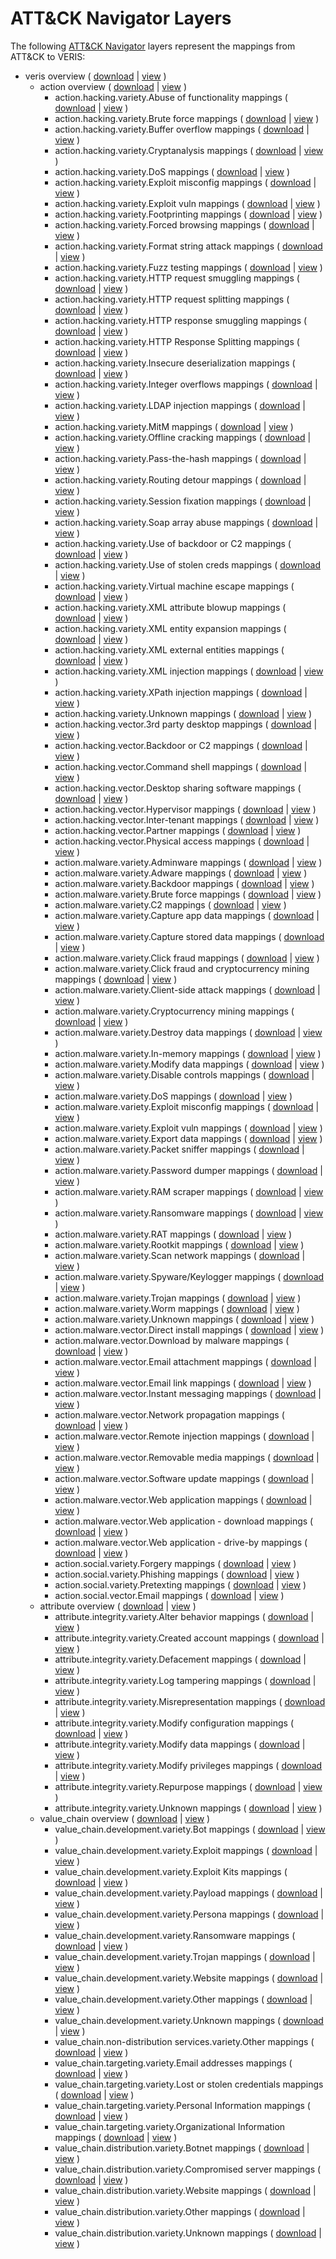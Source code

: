 # ATT&CK Navigator Layers

The following [ATT&CK Navigator](https://github.com/mitre-attack/attack-navigator/) layers represent the mappings from ATT&CK to VERIS:

- veris overview ( [download](https://raw.githubusercontent.com/center-for-threat-informed-defense/attack_to_veris/main/frameworks/veris/layers/veris-overview.json) | [view](https://mitre-attack.github.io/attack-navigator/#layerURL=https%3A%2F%2Fraw.githubusercontent.com%2Fcenter-for-threat-informed-defense%2Fattack_to_veris%2Fmain%2Fframeworks%2Fveris%2Flayers%2Fveris-overview.json) )
    - action overview ( [download](https://raw.githubusercontent.com/center-for-threat-informed-defense/attack_to_veris/main/frameworks/veris/layers/by_axes/action/action-overview.json) | [view](https://mitre-attack.github.io/attack-navigator/#layerURL=https%3A%2F%2Fraw.githubusercontent.com%2Fcenter-for-threat-informed-defense%2Fattack_to_veris%2Fmain%2Fframeworks%2Fveris%2Flayers%2Fby_axes%2Faction%2Faction-overview.json) )
        - action.hacking.variety.Abuse of functionality mappings ( [download](https://raw.githubusercontent.com/center-for-threat-informed-defense/attack_to_veris/main/frameworks/veris/layers/by_axes/action/action.hacking.variety.Abuse_of_functionality.json) | [view](https://mitre-attack.github.io/attack-navigator/#layerURL=https%3A%2F%2Fraw.githubusercontent.com%2Fcenter-for-threat-informed-defense%2Fattack_to_veris%2Fmain%2Fframeworks%2Fveris%2Flayers%2Fby_axes%2Faction%2Faction.hacking.variety.Abuse_of_functionality.json) )
        - action.hacking.variety.Brute force mappings ( [download](https://raw.githubusercontent.com/center-for-threat-informed-defense/attack_to_veris/main/frameworks/veris/layers/by_axes/action/action.hacking.variety.Brute_force.json) | [view](https://mitre-attack.github.io/attack-navigator/#layerURL=https%3A%2F%2Fraw.githubusercontent.com%2Fcenter-for-threat-informed-defense%2Fattack_to_veris%2Fmain%2Fframeworks%2Fveris%2Flayers%2Fby_axes%2Faction%2Faction.hacking.variety.Brute_force.json) )
        - action.hacking.variety.Buffer overflow mappings ( [download](https://raw.githubusercontent.com/center-for-threat-informed-defense/attack_to_veris/main/frameworks/veris/layers/by_axes/action/action.hacking.variety.Buffer_overflow.json) | [view](https://mitre-attack.github.io/attack-navigator/#layerURL=https%3A%2F%2Fraw.githubusercontent.com%2Fcenter-for-threat-informed-defense%2Fattack_to_veris%2Fmain%2Fframeworks%2Fveris%2Flayers%2Fby_axes%2Faction%2Faction.hacking.variety.Buffer_overflow.json) )
        - action.hacking.variety.Cryptanalysis mappings ( [download](https://raw.githubusercontent.com/center-for-threat-informed-defense/attack_to_veris/main/frameworks/veris/layers/by_axes/action/action.hacking.variety.Cryptanalysis.json) | [view](https://mitre-attack.github.io/attack-navigator/#layerURL=https%3A%2F%2Fraw.githubusercontent.com%2Fcenter-for-threat-informed-defense%2Fattack_to_veris%2Fmain%2Fframeworks%2Fveris%2Flayers%2Fby_axes%2Faction%2Faction.hacking.variety.Cryptanalysis.json) )
        - action.hacking.variety.DoS mappings ( [download](https://raw.githubusercontent.com/center-for-threat-informed-defense/attack_to_veris/main/frameworks/veris/layers/by_axes/action/action.hacking.variety.DoS.json) | [view](https://mitre-attack.github.io/attack-navigator/#layerURL=https%3A%2F%2Fraw.githubusercontent.com%2Fcenter-for-threat-informed-defense%2Fattack_to_veris%2Fmain%2Fframeworks%2Fveris%2Flayers%2Fby_axes%2Faction%2Faction.hacking.variety.DoS.json) )
        - action.hacking.variety.Exploit misconfig mappings ( [download](https://raw.githubusercontent.com/center-for-threat-informed-defense/attack_to_veris/main/frameworks/veris/layers/by_axes/action/action.hacking.variety.Exploit_misconfig.json) | [view](https://mitre-attack.github.io/attack-navigator/#layerURL=https%3A%2F%2Fraw.githubusercontent.com%2Fcenter-for-threat-informed-defense%2Fattack_to_veris%2Fmain%2Fframeworks%2Fveris%2Flayers%2Fby_axes%2Faction%2Faction.hacking.variety.Exploit_misconfig.json) )
        - action.hacking.variety.Exploit vuln mappings ( [download](https://raw.githubusercontent.com/center-for-threat-informed-defense/attack_to_veris/main/frameworks/veris/layers/by_axes/action/action.hacking.variety.Exploit_vuln.json) | [view](https://mitre-attack.github.io/attack-navigator/#layerURL=https%3A%2F%2Fraw.githubusercontent.com%2Fcenter-for-threat-informed-defense%2Fattack_to_veris%2Fmain%2Fframeworks%2Fveris%2Flayers%2Fby_axes%2Faction%2Faction.hacking.variety.Exploit_vuln.json) )
        - action.hacking.variety.Footprinting mappings ( [download](https://raw.githubusercontent.com/center-for-threat-informed-defense/attack_to_veris/main/frameworks/veris/layers/by_axes/action/action.hacking.variety.Footprinting.json) | [view](https://mitre-attack.github.io/attack-navigator/#layerURL=https%3A%2F%2Fraw.githubusercontent.com%2Fcenter-for-threat-informed-defense%2Fattack_to_veris%2Fmain%2Fframeworks%2Fveris%2Flayers%2Fby_axes%2Faction%2Faction.hacking.variety.Footprinting.json) )
        - action.hacking.variety.Forced browsing mappings ( [download](https://raw.githubusercontent.com/center-for-threat-informed-defense/attack_to_veris/main/frameworks/veris/layers/by_axes/action/action.hacking.variety.Forced_browsing.json) | [view](https://mitre-attack.github.io/attack-navigator/#layerURL=https%3A%2F%2Fraw.githubusercontent.com%2Fcenter-for-threat-informed-defense%2Fattack_to_veris%2Fmain%2Fframeworks%2Fveris%2Flayers%2Fby_axes%2Faction%2Faction.hacking.variety.Forced_browsing.json) )
        - action.hacking.variety.Format string attack mappings ( [download](https://raw.githubusercontent.com/center-for-threat-informed-defense/attack_to_veris/main/frameworks/veris/layers/by_axes/action/action.hacking.variety.Format_string_attack.json) | [view](https://mitre-attack.github.io/attack-navigator/#layerURL=https%3A%2F%2Fraw.githubusercontent.com%2Fcenter-for-threat-informed-defense%2Fattack_to_veris%2Fmain%2Fframeworks%2Fveris%2Flayers%2Fby_axes%2Faction%2Faction.hacking.variety.Format_string_attack.json) )
        - action.hacking.variety.Fuzz testing mappings ( [download](https://raw.githubusercontent.com/center-for-threat-informed-defense/attack_to_veris/main/frameworks/veris/layers/by_axes/action/action.hacking.variety.Fuzz_testing.json) | [view](https://mitre-attack.github.io/attack-navigator/#layerURL=https%3A%2F%2Fraw.githubusercontent.com%2Fcenter-for-threat-informed-defense%2Fattack_to_veris%2Fmain%2Fframeworks%2Fveris%2Flayers%2Fby_axes%2Faction%2Faction.hacking.variety.Fuzz_testing.json) )
        - action.hacking.variety.HTTP request smuggling mappings ( [download](https://raw.githubusercontent.com/center-for-threat-informed-defense/attack_to_veris/main/frameworks/veris/layers/by_axes/action/action.hacking.variety.HTTP_request_smuggling.json) | [view](https://mitre-attack.github.io/attack-navigator/#layerURL=https%3A%2F%2Fraw.githubusercontent.com%2Fcenter-for-threat-informed-defense%2Fattack_to_veris%2Fmain%2Fframeworks%2Fveris%2Flayers%2Fby_axes%2Faction%2Faction.hacking.variety.HTTP_request_smuggling.json) )
        - action.hacking.variety.HTTP request splitting mappings ( [download](https://raw.githubusercontent.com/center-for-threat-informed-defense/attack_to_veris/main/frameworks/veris/layers/by_axes/action/action.hacking.variety.HTTP_request_splitting.json) | [view](https://mitre-attack.github.io/attack-navigator/#layerURL=https%3A%2F%2Fraw.githubusercontent.com%2Fcenter-for-threat-informed-defense%2Fattack_to_veris%2Fmain%2Fframeworks%2Fveris%2Flayers%2Fby_axes%2Faction%2Faction.hacking.variety.HTTP_request_splitting.json) )
        - action.hacking.variety.HTTP response smuggling mappings ( [download](https://raw.githubusercontent.com/center-for-threat-informed-defense/attack_to_veris/main/frameworks/veris/layers/by_axes/action/action.hacking.variety.HTTP_response_smuggling.json) | [view](https://mitre-attack.github.io/attack-navigator/#layerURL=https%3A%2F%2Fraw.githubusercontent.com%2Fcenter-for-threat-informed-defense%2Fattack_to_veris%2Fmain%2Fframeworks%2Fveris%2Flayers%2Fby_axes%2Faction%2Faction.hacking.variety.HTTP_response_smuggling.json) )
        - action.hacking.variety.HTTP Response Splitting mappings ( [download](https://raw.githubusercontent.com/center-for-threat-informed-defense/attack_to_veris/main/frameworks/veris/layers/by_axes/action/action.hacking.variety.HTTP_Response_Splitting.json) | [view](https://mitre-attack.github.io/attack-navigator/#layerURL=https%3A%2F%2Fraw.githubusercontent.com%2Fcenter-for-threat-informed-defense%2Fattack_to_veris%2Fmain%2Fframeworks%2Fveris%2Flayers%2Fby_axes%2Faction%2Faction.hacking.variety.HTTP_Response_Splitting.json) )
        - action.hacking.variety.Insecure deserialization mappings ( [download](https://raw.githubusercontent.com/center-for-threat-informed-defense/attack_to_veris/main/frameworks/veris/layers/by_axes/action/action.hacking.variety.Insecure_deserialization.json) | [view](https://mitre-attack.github.io/attack-navigator/#layerURL=https%3A%2F%2Fraw.githubusercontent.com%2Fcenter-for-threat-informed-defense%2Fattack_to_veris%2Fmain%2Fframeworks%2Fveris%2Flayers%2Fby_axes%2Faction%2Faction.hacking.variety.Insecure_deserialization.json) )
        - action.hacking.variety.Integer overflows mappings ( [download](https://raw.githubusercontent.com/center-for-threat-informed-defense/attack_to_veris/main/frameworks/veris/layers/by_axes/action/action.hacking.variety.Integer_overflows.json) | [view](https://mitre-attack.github.io/attack-navigator/#layerURL=https%3A%2F%2Fraw.githubusercontent.com%2Fcenter-for-threat-informed-defense%2Fattack_to_veris%2Fmain%2Fframeworks%2Fveris%2Flayers%2Fby_axes%2Faction%2Faction.hacking.variety.Integer_overflows.json) )
        - action.hacking.variety.LDAP injection mappings ( [download](https://raw.githubusercontent.com/center-for-threat-informed-defense/attack_to_veris/main/frameworks/veris/layers/by_axes/action/action.hacking.variety.LDAP_injection.json) | [view](https://mitre-attack.github.io/attack-navigator/#layerURL=https%3A%2F%2Fraw.githubusercontent.com%2Fcenter-for-threat-informed-defense%2Fattack_to_veris%2Fmain%2Fframeworks%2Fveris%2Flayers%2Fby_axes%2Faction%2Faction.hacking.variety.LDAP_injection.json) )
        - action.hacking.variety.MitM mappings ( [download](https://raw.githubusercontent.com/center-for-threat-informed-defense/attack_to_veris/main/frameworks/veris/layers/by_axes/action/action.hacking.variety.MitM.json) | [view](https://mitre-attack.github.io/attack-navigator/#layerURL=https%3A%2F%2Fraw.githubusercontent.com%2Fcenter-for-threat-informed-defense%2Fattack_to_veris%2Fmain%2Fframeworks%2Fveris%2Flayers%2Fby_axes%2Faction%2Faction.hacking.variety.MitM.json) )
        - action.hacking.variety.Offline cracking mappings ( [download](https://raw.githubusercontent.com/center-for-threat-informed-defense/attack_to_veris/main/frameworks/veris/layers/by_axes/action/action.hacking.variety.Offline_cracking.json) | [view](https://mitre-attack.github.io/attack-navigator/#layerURL=https%3A%2F%2Fraw.githubusercontent.com%2Fcenter-for-threat-informed-defense%2Fattack_to_veris%2Fmain%2Fframeworks%2Fveris%2Flayers%2Fby_axes%2Faction%2Faction.hacking.variety.Offline_cracking.json) )
        - action.hacking.variety.Pass-the-hash mappings ( [download](https://raw.githubusercontent.com/center-for-threat-informed-defense/attack_to_veris/main/frameworks/veris/layers/by_axes/action/action.hacking.variety.Pass-the-hash.json) | [view](https://mitre-attack.github.io/attack-navigator/#layerURL=https%3A%2F%2Fraw.githubusercontent.com%2Fcenter-for-threat-informed-defense%2Fattack_to_veris%2Fmain%2Fframeworks%2Fveris%2Flayers%2Fby_axes%2Faction%2Faction.hacking.variety.Pass-the-hash.json) )
        - action.hacking.variety.Routing detour mappings ( [download](https://raw.githubusercontent.com/center-for-threat-informed-defense/attack_to_veris/main/frameworks/veris/layers/by_axes/action/action.hacking.variety.Routing_detour.json) | [view](https://mitre-attack.github.io/attack-navigator/#layerURL=https%3A%2F%2Fraw.githubusercontent.com%2Fcenter-for-threat-informed-defense%2Fattack_to_veris%2Fmain%2Fframeworks%2Fveris%2Flayers%2Fby_axes%2Faction%2Faction.hacking.variety.Routing_detour.json) )
        - action.hacking.variety.Session fixation mappings ( [download](https://raw.githubusercontent.com/center-for-threat-informed-defense/attack_to_veris/main/frameworks/veris/layers/by_axes/action/action.hacking.variety.Session_fixation.json) | [view](https://mitre-attack.github.io/attack-navigator/#layerURL=https%3A%2F%2Fraw.githubusercontent.com%2Fcenter-for-threat-informed-defense%2Fattack_to_veris%2Fmain%2Fframeworks%2Fveris%2Flayers%2Fby_axes%2Faction%2Faction.hacking.variety.Session_fixation.json) )
        - action.hacking.variety.Soap array abuse mappings ( [download](https://raw.githubusercontent.com/center-for-threat-informed-defense/attack_to_veris/main/frameworks/veris/layers/by_axes/action/action.hacking.variety.Soap_array_abuse.json) | [view](https://mitre-attack.github.io/attack-navigator/#layerURL=https%3A%2F%2Fraw.githubusercontent.com%2Fcenter-for-threat-informed-defense%2Fattack_to_veris%2Fmain%2Fframeworks%2Fveris%2Flayers%2Fby_axes%2Faction%2Faction.hacking.variety.Soap_array_abuse.json) )
        - action.hacking.variety.Use of backdoor or C2 mappings ( [download](https://raw.githubusercontent.com/center-for-threat-informed-defense/attack_to_veris/main/frameworks/veris/layers/by_axes/action/action.hacking.variety.Use_of_backdoor_or_C2.json) | [view](https://mitre-attack.github.io/attack-navigator/#layerURL=https%3A%2F%2Fraw.githubusercontent.com%2Fcenter-for-threat-informed-defense%2Fattack_to_veris%2Fmain%2Fframeworks%2Fveris%2Flayers%2Fby_axes%2Faction%2Faction.hacking.variety.Use_of_backdoor_or_C2.json) )
        - action.hacking.variety.Use of stolen creds mappings ( [download](https://raw.githubusercontent.com/center-for-threat-informed-defense/attack_to_veris/main/frameworks/veris/layers/by_axes/action/action.hacking.variety.Use_of_stolen_creds.json) | [view](https://mitre-attack.github.io/attack-navigator/#layerURL=https%3A%2F%2Fraw.githubusercontent.com%2Fcenter-for-threat-informed-defense%2Fattack_to_veris%2Fmain%2Fframeworks%2Fveris%2Flayers%2Fby_axes%2Faction%2Faction.hacking.variety.Use_of_stolen_creds.json) )
        - action.hacking.variety.Virtual machine escape mappings ( [download](https://raw.githubusercontent.com/center-for-threat-informed-defense/attack_to_veris/main/frameworks/veris/layers/by_axes/action/action.hacking.variety.Virtual_machine_escape.json) | [view](https://mitre-attack.github.io/attack-navigator/#layerURL=https%3A%2F%2Fraw.githubusercontent.com%2Fcenter-for-threat-informed-defense%2Fattack_to_veris%2Fmain%2Fframeworks%2Fveris%2Flayers%2Fby_axes%2Faction%2Faction.hacking.variety.Virtual_machine_escape.json) )
        - action.hacking.variety.XML attribute blowup mappings ( [download](https://raw.githubusercontent.com/center-for-threat-informed-defense/attack_to_veris/main/frameworks/veris/layers/by_axes/action/action.hacking.variety.XML_attribute_blowup.json) | [view](https://mitre-attack.github.io/attack-navigator/#layerURL=https%3A%2F%2Fraw.githubusercontent.com%2Fcenter-for-threat-informed-defense%2Fattack_to_veris%2Fmain%2Fframeworks%2Fveris%2Flayers%2Fby_axes%2Faction%2Faction.hacking.variety.XML_attribute_blowup.json) )
        - action.hacking.variety.XML entity expansion mappings ( [download](https://raw.githubusercontent.com/center-for-threat-informed-defense/attack_to_veris/main/frameworks/veris/layers/by_axes/action/action.hacking.variety.XML_entity_expansion.json) | [view](https://mitre-attack.github.io/attack-navigator/#layerURL=https%3A%2F%2Fraw.githubusercontent.com%2Fcenter-for-threat-informed-defense%2Fattack_to_veris%2Fmain%2Fframeworks%2Fveris%2Flayers%2Fby_axes%2Faction%2Faction.hacking.variety.XML_entity_expansion.json) )
        - action.hacking.variety.XML external entities mappings ( [download](https://raw.githubusercontent.com/center-for-threat-informed-defense/attack_to_veris/main/frameworks/veris/layers/by_axes/action/action.hacking.variety.XML_external_entities.json) | [view](https://mitre-attack.github.io/attack-navigator/#layerURL=https%3A%2F%2Fraw.githubusercontent.com%2Fcenter-for-threat-informed-defense%2Fattack_to_veris%2Fmain%2Fframeworks%2Fveris%2Flayers%2Fby_axes%2Faction%2Faction.hacking.variety.XML_external_entities.json) )
        - action.hacking.variety.XML injection mappings ( [download](https://raw.githubusercontent.com/center-for-threat-informed-defense/attack_to_veris/main/frameworks/veris/layers/by_axes/action/action.hacking.variety.XML_injection.json) | [view](https://mitre-attack.github.io/attack-navigator/#layerURL=https%3A%2F%2Fraw.githubusercontent.com%2Fcenter-for-threat-informed-defense%2Fattack_to_veris%2Fmain%2Fframeworks%2Fveris%2Flayers%2Fby_axes%2Faction%2Faction.hacking.variety.XML_injection.json) )
        - action.hacking.variety.XPath injection mappings ( [download](https://raw.githubusercontent.com/center-for-threat-informed-defense/attack_to_veris/main/frameworks/veris/layers/by_axes/action/action.hacking.variety.XPath_injection.json) | [view](https://mitre-attack.github.io/attack-navigator/#layerURL=https%3A%2F%2Fraw.githubusercontent.com%2Fcenter-for-threat-informed-defense%2Fattack_to_veris%2Fmain%2Fframeworks%2Fveris%2Flayers%2Fby_axes%2Faction%2Faction.hacking.variety.XPath_injection.json) )
        - action.hacking.variety.Unknown mappings ( [download](https://raw.githubusercontent.com/center-for-threat-informed-defense/attack_to_veris/main/frameworks/veris/layers/by_axes/action/action.hacking.variety.Unknown.json) | [view](https://mitre-attack.github.io/attack-navigator/#layerURL=https%3A%2F%2Fraw.githubusercontent.com%2Fcenter-for-threat-informed-defense%2Fattack_to_veris%2Fmain%2Fframeworks%2Fveris%2Flayers%2Fby_axes%2Faction%2Faction.hacking.variety.Unknown.json) )
        - action.hacking.vector.3rd party desktop mappings ( [download](https://raw.githubusercontent.com/center-for-threat-informed-defense/attack_to_veris/main/frameworks/veris/layers/by_axes/action/action.hacking.vector.3rd_party_desktop.json) | [view](https://mitre-attack.github.io/attack-navigator/#layerURL=https%3A%2F%2Fraw.githubusercontent.com%2Fcenter-for-threat-informed-defense%2Fattack_to_veris%2Fmain%2Fframeworks%2Fveris%2Flayers%2Fby_axes%2Faction%2Faction.hacking.vector.3rd_party_desktop.json) )
        - action.hacking.vector.Backdoor or C2 mappings ( [download](https://raw.githubusercontent.com/center-for-threat-informed-defense/attack_to_veris/main/frameworks/veris/layers/by_axes/action/action.hacking.vector.Backdoor_or_C2.json) | [view](https://mitre-attack.github.io/attack-navigator/#layerURL=https%3A%2F%2Fraw.githubusercontent.com%2Fcenter-for-threat-informed-defense%2Fattack_to_veris%2Fmain%2Fframeworks%2Fveris%2Flayers%2Fby_axes%2Faction%2Faction.hacking.vector.Backdoor_or_C2.json) )
        - action.hacking.vector.Command shell mappings ( [download](https://raw.githubusercontent.com/center-for-threat-informed-defense/attack_to_veris/main/frameworks/veris/layers/by_axes/action/action.hacking.vector.Command_shell.json) | [view](https://mitre-attack.github.io/attack-navigator/#layerURL=https%3A%2F%2Fraw.githubusercontent.com%2Fcenter-for-threat-informed-defense%2Fattack_to_veris%2Fmain%2Fframeworks%2Fveris%2Flayers%2Fby_axes%2Faction%2Faction.hacking.vector.Command_shell.json) )
        - action.hacking.vector.Desktop sharing software mappings ( [download](https://raw.githubusercontent.com/center-for-threat-informed-defense/attack_to_veris/main/frameworks/veris/layers/by_axes/action/action.hacking.vector.Desktop_sharing_software.json) | [view](https://mitre-attack.github.io/attack-navigator/#layerURL=https%3A%2F%2Fraw.githubusercontent.com%2Fcenter-for-threat-informed-defense%2Fattack_to_veris%2Fmain%2Fframeworks%2Fveris%2Flayers%2Fby_axes%2Faction%2Faction.hacking.vector.Desktop_sharing_software.json) )
        - action.hacking.vector.Hypervisor mappings ( [download](https://raw.githubusercontent.com/center-for-threat-informed-defense/attack_to_veris/main/frameworks/veris/layers/by_axes/action/action.hacking.vector.Hypervisor.json) | [view](https://mitre-attack.github.io/attack-navigator/#layerURL=https%3A%2F%2Fraw.githubusercontent.com%2Fcenter-for-threat-informed-defense%2Fattack_to_veris%2Fmain%2Fframeworks%2Fveris%2Flayers%2Fby_axes%2Faction%2Faction.hacking.vector.Hypervisor.json) )
        - action.hacking.vector.Inter-tenant mappings ( [download](https://raw.githubusercontent.com/center-for-threat-informed-defense/attack_to_veris/main/frameworks/veris/layers/by_axes/action/action.hacking.vector.Inter-tenant.json) | [view](https://mitre-attack.github.io/attack-navigator/#layerURL=https%3A%2F%2Fraw.githubusercontent.com%2Fcenter-for-threat-informed-defense%2Fattack_to_veris%2Fmain%2Fframeworks%2Fveris%2Flayers%2Fby_axes%2Faction%2Faction.hacking.vector.Inter-tenant.json) )
        - action.hacking.vector.Partner mappings ( [download](https://raw.githubusercontent.com/center-for-threat-informed-defense/attack_to_veris/main/frameworks/veris/layers/by_axes/action/action.hacking.vector.Partner.json) | [view](https://mitre-attack.github.io/attack-navigator/#layerURL=https%3A%2F%2Fraw.githubusercontent.com%2Fcenter-for-threat-informed-defense%2Fattack_to_veris%2Fmain%2Fframeworks%2Fveris%2Flayers%2Fby_axes%2Faction%2Faction.hacking.vector.Partner.json) )
        - action.hacking.vector.Physical access mappings ( [download](https://raw.githubusercontent.com/center-for-threat-informed-defense/attack_to_veris/main/frameworks/veris/layers/by_axes/action/action.hacking.vector.Physical_access.json) | [view](https://mitre-attack.github.io/attack-navigator/#layerURL=https%3A%2F%2Fraw.githubusercontent.com%2Fcenter-for-threat-informed-defense%2Fattack_to_veris%2Fmain%2Fframeworks%2Fveris%2Flayers%2Fby_axes%2Faction%2Faction.hacking.vector.Physical_access.json) )
        - action.malware.variety.Adminware mappings ( [download](https://raw.githubusercontent.com/center-for-threat-informed-defense/attack_to_veris/main/frameworks/veris/layers/by_axes/action/action.malware.variety.Adminware.json) | [view](https://mitre-attack.github.io/attack-navigator/#layerURL=https%3A%2F%2Fraw.githubusercontent.com%2Fcenter-for-threat-informed-defense%2Fattack_to_veris%2Fmain%2Fframeworks%2Fveris%2Flayers%2Fby_axes%2Faction%2Faction.malware.variety.Adminware.json) )
        - action.malware.variety.Adware mappings ( [download](https://raw.githubusercontent.com/center-for-threat-informed-defense/attack_to_veris/main/frameworks/veris/layers/by_axes/action/action.malware.variety.Adware.json) | [view](https://mitre-attack.github.io/attack-navigator/#layerURL=https%3A%2F%2Fraw.githubusercontent.com%2Fcenter-for-threat-informed-defense%2Fattack_to_veris%2Fmain%2Fframeworks%2Fveris%2Flayers%2Fby_axes%2Faction%2Faction.malware.variety.Adware.json) )
        - action.malware.variety.Backdoor mappings ( [download](https://raw.githubusercontent.com/center-for-threat-informed-defense/attack_to_veris/main/frameworks/veris/layers/by_axes/action/action.malware.variety.Backdoor.json) | [view](https://mitre-attack.github.io/attack-navigator/#layerURL=https%3A%2F%2Fraw.githubusercontent.com%2Fcenter-for-threat-informed-defense%2Fattack_to_veris%2Fmain%2Fframeworks%2Fveris%2Flayers%2Fby_axes%2Faction%2Faction.malware.variety.Backdoor.json) )
        - action.malware.variety.Brute force mappings ( [download](https://raw.githubusercontent.com/center-for-threat-informed-defense/attack_to_veris/main/frameworks/veris/layers/by_axes/action/action.malware.variety.Brute_force.json) | [view](https://mitre-attack.github.io/attack-navigator/#layerURL=https%3A%2F%2Fraw.githubusercontent.com%2Fcenter-for-threat-informed-defense%2Fattack_to_veris%2Fmain%2Fframeworks%2Fveris%2Flayers%2Fby_axes%2Faction%2Faction.malware.variety.Brute_force.json) )
        - action.malware.variety.C2 mappings ( [download](https://raw.githubusercontent.com/center-for-threat-informed-defense/attack_to_veris/main/frameworks/veris/layers/by_axes/action/action.malware.variety.C2.json) | [view](https://mitre-attack.github.io/attack-navigator/#layerURL=https%3A%2F%2Fraw.githubusercontent.com%2Fcenter-for-threat-informed-defense%2Fattack_to_veris%2Fmain%2Fframeworks%2Fveris%2Flayers%2Fby_axes%2Faction%2Faction.malware.variety.C2.json) )
        - action.malware.variety.Capture app data mappings ( [download](https://raw.githubusercontent.com/center-for-threat-informed-defense/attack_to_veris/main/frameworks/veris/layers/by_axes/action/action.malware.variety.Capture_app_data.json) | [view](https://mitre-attack.github.io/attack-navigator/#layerURL=https%3A%2F%2Fraw.githubusercontent.com%2Fcenter-for-threat-informed-defense%2Fattack_to_veris%2Fmain%2Fframeworks%2Fveris%2Flayers%2Fby_axes%2Faction%2Faction.malware.variety.Capture_app_data.json) )
        - action.malware.variety.Capture stored data mappings ( [download](https://raw.githubusercontent.com/center-for-threat-informed-defense/attack_to_veris/main/frameworks/veris/layers/by_axes/action/action.malware.variety.Capture_stored_data.json) | [view](https://mitre-attack.github.io/attack-navigator/#layerURL=https%3A%2F%2Fraw.githubusercontent.com%2Fcenter-for-threat-informed-defense%2Fattack_to_veris%2Fmain%2Fframeworks%2Fveris%2Flayers%2Fby_axes%2Faction%2Faction.malware.variety.Capture_stored_data.json) )
        - action.malware.variety.Click fraud mappings ( [download](https://raw.githubusercontent.com/center-for-threat-informed-defense/attack_to_veris/main/frameworks/veris/layers/by_axes/action/action.malware.variety.Click_fraud.json) | [view](https://mitre-attack.github.io/attack-navigator/#layerURL=https%3A%2F%2Fraw.githubusercontent.com%2Fcenter-for-threat-informed-defense%2Fattack_to_veris%2Fmain%2Fframeworks%2Fveris%2Flayers%2Fby_axes%2Faction%2Faction.malware.variety.Click_fraud.json) )
        - action.malware.variety.Click fraud and cryptocurrency mining mappings ( [download](https://raw.githubusercontent.com/center-for-threat-informed-defense/attack_to_veris/main/frameworks/veris/layers/by_axes/action/action.malware.variety.Click_fraud_and_cryptocurrency_mining.json) | [view](https://mitre-attack.github.io/attack-navigator/#layerURL=https%3A%2F%2Fraw.githubusercontent.com%2Fcenter-for-threat-informed-defense%2Fattack_to_veris%2Fmain%2Fframeworks%2Fveris%2Flayers%2Fby_axes%2Faction%2Faction.malware.variety.Click_fraud_and_cryptocurrency_mining.json) )
        - action.malware.variety.Client-side attack mappings ( [download](https://raw.githubusercontent.com/center-for-threat-informed-defense/attack_to_veris/main/frameworks/veris/layers/by_axes/action/action.malware.variety.Client-side_attack.json) | [view](https://mitre-attack.github.io/attack-navigator/#layerURL=https%3A%2F%2Fraw.githubusercontent.com%2Fcenter-for-threat-informed-defense%2Fattack_to_veris%2Fmain%2Fframeworks%2Fveris%2Flayers%2Fby_axes%2Faction%2Faction.malware.variety.Client-side_attack.json) )
        - action.malware.variety.Cryptocurrency mining mappings ( [download](https://raw.githubusercontent.com/center-for-threat-informed-defense/attack_to_veris/main/frameworks/veris/layers/by_axes/action/action.malware.variety.Cryptocurrency_mining.json) | [view](https://mitre-attack.github.io/attack-navigator/#layerURL=https%3A%2F%2Fraw.githubusercontent.com%2Fcenter-for-threat-informed-defense%2Fattack_to_veris%2Fmain%2Fframeworks%2Fveris%2Flayers%2Fby_axes%2Faction%2Faction.malware.variety.Cryptocurrency_mining.json) )
        - action.malware.variety.Destroy data mappings ( [download](https://raw.githubusercontent.com/center-for-threat-informed-defense/attack_to_veris/main/frameworks/veris/layers/by_axes/action/action.malware.variety.Destroy_data.json) | [view](https://mitre-attack.github.io/attack-navigator/#layerURL=https%3A%2F%2Fraw.githubusercontent.com%2Fcenter-for-threat-informed-defense%2Fattack_to_veris%2Fmain%2Fframeworks%2Fveris%2Flayers%2Fby_axes%2Faction%2Faction.malware.variety.Destroy_data.json) )
        - action.malware.variety.In-memory mappings ( [download](https://raw.githubusercontent.com/center-for-threat-informed-defense/attack_to_veris/main/frameworks/veris/layers/by_axes/action/action.malware.variety.In-memory.json) | [view](https://mitre-attack.github.io/attack-navigator/#layerURL=https%3A%2F%2Fraw.githubusercontent.com%2Fcenter-for-threat-informed-defense%2Fattack_to_veris%2Fmain%2Fframeworks%2Fveris%2Flayers%2Fby_axes%2Faction%2Faction.malware.variety.In-memory.json) )
        - action.malware.variety.Modify data mappings ( [download](https://raw.githubusercontent.com/center-for-threat-informed-defense/attack_to_veris/main/frameworks/veris/layers/by_axes/action/action.malware.variety.Modify_data.json) | [view](https://mitre-attack.github.io/attack-navigator/#layerURL=https%3A%2F%2Fraw.githubusercontent.com%2Fcenter-for-threat-informed-defense%2Fattack_to_veris%2Fmain%2Fframeworks%2Fveris%2Flayers%2Fby_axes%2Faction%2Faction.malware.variety.Modify_data.json) )
        - action.malware.variety.Disable controls mappings ( [download](https://raw.githubusercontent.com/center-for-threat-informed-defense/attack_to_veris/main/frameworks/veris/layers/by_axes/action/action.malware.variety.Disable_controls.json) | [view](https://mitre-attack.github.io/attack-navigator/#layerURL=https%3A%2F%2Fraw.githubusercontent.com%2Fcenter-for-threat-informed-defense%2Fattack_to_veris%2Fmain%2Fframeworks%2Fveris%2Flayers%2Fby_axes%2Faction%2Faction.malware.variety.Disable_controls.json) )
        - action.malware.variety.DoS mappings ( [download](https://raw.githubusercontent.com/center-for-threat-informed-defense/attack_to_veris/main/frameworks/veris/layers/by_axes/action/action.malware.variety.DoS.json) | [view](https://mitre-attack.github.io/attack-navigator/#layerURL=https%3A%2F%2Fraw.githubusercontent.com%2Fcenter-for-threat-informed-defense%2Fattack_to_veris%2Fmain%2Fframeworks%2Fveris%2Flayers%2Fby_axes%2Faction%2Faction.malware.variety.DoS.json) )
        - action.malware.variety.Exploit misconfig mappings ( [download](https://raw.githubusercontent.com/center-for-threat-informed-defense/attack_to_veris/main/frameworks/veris/layers/by_axes/action/action.malware.variety.Exploit_misconfig.json) | [view](https://mitre-attack.github.io/attack-navigator/#layerURL=https%3A%2F%2Fraw.githubusercontent.com%2Fcenter-for-threat-informed-defense%2Fattack_to_veris%2Fmain%2Fframeworks%2Fveris%2Flayers%2Fby_axes%2Faction%2Faction.malware.variety.Exploit_misconfig.json) )
        - action.malware.variety.Exploit vuln mappings ( [download](https://raw.githubusercontent.com/center-for-threat-informed-defense/attack_to_veris/main/frameworks/veris/layers/by_axes/action/action.malware.variety.Exploit_vuln.json) | [view](https://mitre-attack.github.io/attack-navigator/#layerURL=https%3A%2F%2Fraw.githubusercontent.com%2Fcenter-for-threat-informed-defense%2Fattack_to_veris%2Fmain%2Fframeworks%2Fveris%2Flayers%2Fby_axes%2Faction%2Faction.malware.variety.Exploit_vuln.json) )
        - action.malware.variety.Export data mappings ( [download](https://raw.githubusercontent.com/center-for-threat-informed-defense/attack_to_veris/main/frameworks/veris/layers/by_axes/action/action.malware.variety.Export_data.json) | [view](https://mitre-attack.github.io/attack-navigator/#layerURL=https%3A%2F%2Fraw.githubusercontent.com%2Fcenter-for-threat-informed-defense%2Fattack_to_veris%2Fmain%2Fframeworks%2Fveris%2Flayers%2Fby_axes%2Faction%2Faction.malware.variety.Export_data.json) )
        - action.malware.variety.Packet sniffer mappings ( [download](https://raw.githubusercontent.com/center-for-threat-informed-defense/attack_to_veris/main/frameworks/veris/layers/by_axes/action/action.malware.variety.Packet_sniffer.json) | [view](https://mitre-attack.github.io/attack-navigator/#layerURL=https%3A%2F%2Fraw.githubusercontent.com%2Fcenter-for-threat-informed-defense%2Fattack_to_veris%2Fmain%2Fframeworks%2Fveris%2Flayers%2Fby_axes%2Faction%2Faction.malware.variety.Packet_sniffer.json) )
        - action.malware.variety.Password dumper mappings ( [download](https://raw.githubusercontent.com/center-for-threat-informed-defense/attack_to_veris/main/frameworks/veris/layers/by_axes/action/action.malware.variety.Password_dumper.json) | [view](https://mitre-attack.github.io/attack-navigator/#layerURL=https%3A%2F%2Fraw.githubusercontent.com%2Fcenter-for-threat-informed-defense%2Fattack_to_veris%2Fmain%2Fframeworks%2Fveris%2Flayers%2Fby_axes%2Faction%2Faction.malware.variety.Password_dumper.json) )
        - action.malware.variety.RAM scraper mappings ( [download](https://raw.githubusercontent.com/center-for-threat-informed-defense/attack_to_veris/main/frameworks/veris/layers/by_axes/action/action.malware.variety.RAM_scraper.json) | [view](https://mitre-attack.github.io/attack-navigator/#layerURL=https%3A%2F%2Fraw.githubusercontent.com%2Fcenter-for-threat-informed-defense%2Fattack_to_veris%2Fmain%2Fframeworks%2Fveris%2Flayers%2Fby_axes%2Faction%2Faction.malware.variety.RAM_scraper.json) )
        - action.malware.variety.Ransomware mappings ( [download](https://raw.githubusercontent.com/center-for-threat-informed-defense/attack_to_veris/main/frameworks/veris/layers/by_axes/action/action.malware.variety.Ransomware.json) | [view](https://mitre-attack.github.io/attack-navigator/#layerURL=https%3A%2F%2Fraw.githubusercontent.com%2Fcenter-for-threat-informed-defense%2Fattack_to_veris%2Fmain%2Fframeworks%2Fveris%2Flayers%2Fby_axes%2Faction%2Faction.malware.variety.Ransomware.json) )
        - action.malware.variety.RAT mappings ( [download](https://raw.githubusercontent.com/center-for-threat-informed-defense/attack_to_veris/main/frameworks/veris/layers/by_axes/action/action.malware.variety.RAT.json) | [view](https://mitre-attack.github.io/attack-navigator/#layerURL=https%3A%2F%2Fraw.githubusercontent.com%2Fcenter-for-threat-informed-defense%2Fattack_to_veris%2Fmain%2Fframeworks%2Fveris%2Flayers%2Fby_axes%2Faction%2Faction.malware.variety.RAT.json) )
        - action.malware.variety.Rootkit mappings ( [download](https://raw.githubusercontent.com/center-for-threat-informed-defense/attack_to_veris/main/frameworks/veris/layers/by_axes/action/action.malware.variety.Rootkit.json) | [view](https://mitre-attack.github.io/attack-navigator/#layerURL=https%3A%2F%2Fraw.githubusercontent.com%2Fcenter-for-threat-informed-defense%2Fattack_to_veris%2Fmain%2Fframeworks%2Fveris%2Flayers%2Fby_axes%2Faction%2Faction.malware.variety.Rootkit.json) )
        - action.malware.variety.Scan network mappings ( [download](https://raw.githubusercontent.com/center-for-threat-informed-defense/attack_to_veris/main/frameworks/veris/layers/by_axes/action/action.malware.variety.Scan_network.json) | [view](https://mitre-attack.github.io/attack-navigator/#layerURL=https%3A%2F%2Fraw.githubusercontent.com%2Fcenter-for-threat-informed-defense%2Fattack_to_veris%2Fmain%2Fframeworks%2Fveris%2Flayers%2Fby_axes%2Faction%2Faction.malware.variety.Scan_network.json) )
        - action.malware.variety.Spyware/Keylogger mappings ( [download](https://raw.githubusercontent.com/center-for-threat-informed-defense/attack_to_veris/main/frameworks/veris/layers/by_axes/action/action.malware.variety.Spyware_Keylogger.json) | [view](https://mitre-attack.github.io/attack-navigator/#layerURL=https%3A%2F%2Fraw.githubusercontent.com%2Fcenter-for-threat-informed-defense%2Fattack_to_veris%2Fmain%2Fframeworks%2Fveris%2Flayers%2Fby_axes%2Faction%2Faction.malware.variety.Spyware_Keylogger.json) )
        - action.malware.variety.Trojan mappings ( [download](https://raw.githubusercontent.com/center-for-threat-informed-defense/attack_to_veris/main/frameworks/veris/layers/by_axes/action/action.malware.variety.Trojan.json) | [view](https://mitre-attack.github.io/attack-navigator/#layerURL=https%3A%2F%2Fraw.githubusercontent.com%2Fcenter-for-threat-informed-defense%2Fattack_to_veris%2Fmain%2Fframeworks%2Fveris%2Flayers%2Fby_axes%2Faction%2Faction.malware.variety.Trojan.json) )
        - action.malware.variety.Worm mappings ( [download](https://raw.githubusercontent.com/center-for-threat-informed-defense/attack_to_veris/main/frameworks/veris/layers/by_axes/action/action.malware.variety.Worm.json) | [view](https://mitre-attack.github.io/attack-navigator/#layerURL=https%3A%2F%2Fraw.githubusercontent.com%2Fcenter-for-threat-informed-defense%2Fattack_to_veris%2Fmain%2Fframeworks%2Fveris%2Flayers%2Fby_axes%2Faction%2Faction.malware.variety.Worm.json) )
        - action.malware.variety.Unknown mappings ( [download](https://raw.githubusercontent.com/center-for-threat-informed-defense/attack_to_veris/main/frameworks/veris/layers/by_axes/action/action.malware.variety.Unknown.json) | [view](https://mitre-attack.github.io/attack-navigator/#layerURL=https%3A%2F%2Fraw.githubusercontent.com%2Fcenter-for-threat-informed-defense%2Fattack_to_veris%2Fmain%2Fframeworks%2Fveris%2Flayers%2Fby_axes%2Faction%2Faction.malware.variety.Unknown.json) )
        - action.malware.vector.Direct install mappings ( [download](https://raw.githubusercontent.com/center-for-threat-informed-defense/attack_to_veris/main/frameworks/veris/layers/by_axes/action/action.malware.vector.Direct_install.json) | [view](https://mitre-attack.github.io/attack-navigator/#layerURL=https%3A%2F%2Fraw.githubusercontent.com%2Fcenter-for-threat-informed-defense%2Fattack_to_veris%2Fmain%2Fframeworks%2Fveris%2Flayers%2Fby_axes%2Faction%2Faction.malware.vector.Direct_install.json) )
        - action.malware.vector.Download by malware mappings ( [download](https://raw.githubusercontent.com/center-for-threat-informed-defense/attack_to_veris/main/frameworks/veris/layers/by_axes/action/action.malware.vector.Download_by_malware.json) | [view](https://mitre-attack.github.io/attack-navigator/#layerURL=https%3A%2F%2Fraw.githubusercontent.com%2Fcenter-for-threat-informed-defense%2Fattack_to_veris%2Fmain%2Fframeworks%2Fveris%2Flayers%2Fby_axes%2Faction%2Faction.malware.vector.Download_by_malware.json) )
        - action.malware.vector.Email attachment mappings ( [download](https://raw.githubusercontent.com/center-for-threat-informed-defense/attack_to_veris/main/frameworks/veris/layers/by_axes/action/action.malware.vector.Email_attachment.json) | [view](https://mitre-attack.github.io/attack-navigator/#layerURL=https%3A%2F%2Fraw.githubusercontent.com%2Fcenter-for-threat-informed-defense%2Fattack_to_veris%2Fmain%2Fframeworks%2Fveris%2Flayers%2Fby_axes%2Faction%2Faction.malware.vector.Email_attachment.json) )
        - action.malware.vector.Email link mappings ( [download](https://raw.githubusercontent.com/center-for-threat-informed-defense/attack_to_veris/main/frameworks/veris/layers/by_axes/action/action.malware.vector.Email_link.json) | [view](https://mitre-attack.github.io/attack-navigator/#layerURL=https%3A%2F%2Fraw.githubusercontent.com%2Fcenter-for-threat-informed-defense%2Fattack_to_veris%2Fmain%2Fframeworks%2Fveris%2Flayers%2Fby_axes%2Faction%2Faction.malware.vector.Email_link.json) )
        - action.malware.vector.Instant messaging mappings ( [download](https://raw.githubusercontent.com/center-for-threat-informed-defense/attack_to_veris/main/frameworks/veris/layers/by_axes/action/action.malware.vector.Instant_messaging.json) | [view](https://mitre-attack.github.io/attack-navigator/#layerURL=https%3A%2F%2Fraw.githubusercontent.com%2Fcenter-for-threat-informed-defense%2Fattack_to_veris%2Fmain%2Fframeworks%2Fveris%2Flayers%2Fby_axes%2Faction%2Faction.malware.vector.Instant_messaging.json) )
        - action.malware.vector.Network propagation mappings ( [download](https://raw.githubusercontent.com/center-for-threat-informed-defense/attack_to_veris/main/frameworks/veris/layers/by_axes/action/action.malware.vector.Network_propagation.json) | [view](https://mitre-attack.github.io/attack-navigator/#layerURL=https%3A%2F%2Fraw.githubusercontent.com%2Fcenter-for-threat-informed-defense%2Fattack_to_veris%2Fmain%2Fframeworks%2Fveris%2Flayers%2Fby_axes%2Faction%2Faction.malware.vector.Network_propagation.json) )
        - action.malware.vector.Remote injection mappings ( [download](https://raw.githubusercontent.com/center-for-threat-informed-defense/attack_to_veris/main/frameworks/veris/layers/by_axes/action/action.malware.vector.Remote_injection.json) | [view](https://mitre-attack.github.io/attack-navigator/#layerURL=https%3A%2F%2Fraw.githubusercontent.com%2Fcenter-for-threat-informed-defense%2Fattack_to_veris%2Fmain%2Fframeworks%2Fveris%2Flayers%2Fby_axes%2Faction%2Faction.malware.vector.Remote_injection.json) )
        - action.malware.vector.Removable media mappings ( [download](https://raw.githubusercontent.com/center-for-threat-informed-defense/attack_to_veris/main/frameworks/veris/layers/by_axes/action/action.malware.vector.Removable_media.json) | [view](https://mitre-attack.github.io/attack-navigator/#layerURL=https%3A%2F%2Fraw.githubusercontent.com%2Fcenter-for-threat-informed-defense%2Fattack_to_veris%2Fmain%2Fframeworks%2Fveris%2Flayers%2Fby_axes%2Faction%2Faction.malware.vector.Removable_media.json) )
        - action.malware.vector.Software update mappings ( [download](https://raw.githubusercontent.com/center-for-threat-informed-defense/attack_to_veris/main/frameworks/veris/layers/by_axes/action/action.malware.vector.Software_update.json) | [view](https://mitre-attack.github.io/attack-navigator/#layerURL=https%3A%2F%2Fraw.githubusercontent.com%2Fcenter-for-threat-informed-defense%2Fattack_to_veris%2Fmain%2Fframeworks%2Fveris%2Flayers%2Fby_axes%2Faction%2Faction.malware.vector.Software_update.json) )
        - action.malware.vector.Web application mappings ( [download](https://raw.githubusercontent.com/center-for-threat-informed-defense/attack_to_veris/main/frameworks/veris/layers/by_axes/action/action.malware.vector.Web_application.json) | [view](https://mitre-attack.github.io/attack-navigator/#layerURL=https%3A%2F%2Fraw.githubusercontent.com%2Fcenter-for-threat-informed-defense%2Fattack_to_veris%2Fmain%2Fframeworks%2Fveris%2Flayers%2Fby_axes%2Faction%2Faction.malware.vector.Web_application.json) )
        - action.malware.vector.Web application - download mappings ( [download](https://raw.githubusercontent.com/center-for-threat-informed-defense/attack_to_veris/main/frameworks/veris/layers/by_axes/action/action.malware.vector.Web_application_-_download.json) | [view](https://mitre-attack.github.io/attack-navigator/#layerURL=https%3A%2F%2Fraw.githubusercontent.com%2Fcenter-for-threat-informed-defense%2Fattack_to_veris%2Fmain%2Fframeworks%2Fveris%2Flayers%2Fby_axes%2Faction%2Faction.malware.vector.Web_application_-_download.json) )
        - action.malware.vector.Web application - drive-by mappings ( [download](https://raw.githubusercontent.com/center-for-threat-informed-defense/attack_to_veris/main/frameworks/veris/layers/by_axes/action/action.malware.vector.Web_application_-_drive-by.json) | [view](https://mitre-attack.github.io/attack-navigator/#layerURL=https%3A%2F%2Fraw.githubusercontent.com%2Fcenter-for-threat-informed-defense%2Fattack_to_veris%2Fmain%2Fframeworks%2Fveris%2Flayers%2Fby_axes%2Faction%2Faction.malware.vector.Web_application_-_drive-by.json) )
        - action.social.variety.Forgery mappings ( [download](https://raw.githubusercontent.com/center-for-threat-informed-defense/attack_to_veris/main/frameworks/veris/layers/by_axes/action/action.social.variety.Forgery.json) | [view](https://mitre-attack.github.io/attack-navigator/#layerURL=https%3A%2F%2Fraw.githubusercontent.com%2Fcenter-for-threat-informed-defense%2Fattack_to_veris%2Fmain%2Fframeworks%2Fveris%2Flayers%2Fby_axes%2Faction%2Faction.social.variety.Forgery.json) )
        - action.social.variety.Phishing mappings ( [download](https://raw.githubusercontent.com/center-for-threat-informed-defense/attack_to_veris/main/frameworks/veris/layers/by_axes/action/action.social.variety.Phishing.json) | [view](https://mitre-attack.github.io/attack-navigator/#layerURL=https%3A%2F%2Fraw.githubusercontent.com%2Fcenter-for-threat-informed-defense%2Fattack_to_veris%2Fmain%2Fframeworks%2Fveris%2Flayers%2Fby_axes%2Faction%2Faction.social.variety.Phishing.json) )
        - action.social.variety.Pretexting mappings ( [download](https://raw.githubusercontent.com/center-for-threat-informed-defense/attack_to_veris/main/frameworks/veris/layers/by_axes/action/action.social.variety.Pretexting.json) | [view](https://mitre-attack.github.io/attack-navigator/#layerURL=https%3A%2F%2Fraw.githubusercontent.com%2Fcenter-for-threat-informed-defense%2Fattack_to_veris%2Fmain%2Fframeworks%2Fveris%2Flayers%2Fby_axes%2Faction%2Faction.social.variety.Pretexting.json) )
        - action.social.vector.Email mappings ( [download](https://raw.githubusercontent.com/center-for-threat-informed-defense/attack_to_veris/main/frameworks/veris/layers/by_axes/action/action.social.vector.Email.json) | [view](https://mitre-attack.github.io/attack-navigator/#layerURL=https%3A%2F%2Fraw.githubusercontent.com%2Fcenter-for-threat-informed-defense%2Fattack_to_veris%2Fmain%2Fframeworks%2Fveris%2Flayers%2Fby_axes%2Faction%2Faction.social.vector.Email.json) )
    - attribute overview ( [download](https://raw.githubusercontent.com/center-for-threat-informed-defense/attack_to_veris/main/frameworks/veris/layers/by_axes/attribute/attribute-overview.json) | [view](https://mitre-attack.github.io/attack-navigator/#layerURL=https%3A%2F%2Fraw.githubusercontent.com%2Fcenter-for-threat-informed-defense%2Fattack_to_veris%2Fmain%2Fframeworks%2Fveris%2Flayers%2Fby_axes%2Fattribute%2Fattribute-overview.json) )
        - attribute.integrity.variety.Alter behavior mappings ( [download](https://raw.githubusercontent.com/center-for-threat-informed-defense/attack_to_veris/main/frameworks/veris/layers/by_axes/attribute/attribute.integrity.variety.Alter_behavior.json) | [view](https://mitre-attack.github.io/attack-navigator/#layerURL=https%3A%2F%2Fraw.githubusercontent.com%2Fcenter-for-threat-informed-defense%2Fattack_to_veris%2Fmain%2Fframeworks%2Fveris%2Flayers%2Fby_axes%2Fattribute%2Fattribute.integrity.variety.Alter_behavior.json) )
        - attribute.integrity.variety.Created account mappings ( [download](https://raw.githubusercontent.com/center-for-threat-informed-defense/attack_to_veris/main/frameworks/veris/layers/by_axes/attribute/attribute.integrity.variety.Created_account.json) | [view](https://mitre-attack.github.io/attack-navigator/#layerURL=https%3A%2F%2Fraw.githubusercontent.com%2Fcenter-for-threat-informed-defense%2Fattack_to_veris%2Fmain%2Fframeworks%2Fveris%2Flayers%2Fby_axes%2Fattribute%2Fattribute.integrity.variety.Created_account.json) )
        - attribute.integrity.variety.Defacement mappings ( [download](https://raw.githubusercontent.com/center-for-threat-informed-defense/attack_to_veris/main/frameworks/veris/layers/by_axes/attribute/attribute.integrity.variety.Defacement.json) | [view](https://mitre-attack.github.io/attack-navigator/#layerURL=https%3A%2F%2Fraw.githubusercontent.com%2Fcenter-for-threat-informed-defense%2Fattack_to_veris%2Fmain%2Fframeworks%2Fveris%2Flayers%2Fby_axes%2Fattribute%2Fattribute.integrity.variety.Defacement.json) )
        - attribute.integrity.variety.Log tampering mappings ( [download](https://raw.githubusercontent.com/center-for-threat-informed-defense/attack_to_veris/main/frameworks/veris/layers/by_axes/attribute/attribute.integrity.variety.Log_tampering.json) | [view](https://mitre-attack.github.io/attack-navigator/#layerURL=https%3A%2F%2Fraw.githubusercontent.com%2Fcenter-for-threat-informed-defense%2Fattack_to_veris%2Fmain%2Fframeworks%2Fveris%2Flayers%2Fby_axes%2Fattribute%2Fattribute.integrity.variety.Log_tampering.json) )
        - attribute.integrity.variety.Misrepresentation mappings ( [download](https://raw.githubusercontent.com/center-for-threat-informed-defense/attack_to_veris/main/frameworks/veris/layers/by_axes/attribute/attribute.integrity.variety.Misrepresentation.json) | [view](https://mitre-attack.github.io/attack-navigator/#layerURL=https%3A%2F%2Fraw.githubusercontent.com%2Fcenter-for-threat-informed-defense%2Fattack_to_veris%2Fmain%2Fframeworks%2Fveris%2Flayers%2Fby_axes%2Fattribute%2Fattribute.integrity.variety.Misrepresentation.json) )
        - attribute.integrity.variety.Modify configuration mappings ( [download](https://raw.githubusercontent.com/center-for-threat-informed-defense/attack_to_veris/main/frameworks/veris/layers/by_axes/attribute/attribute.integrity.variety.Modify_configuration.json) | [view](https://mitre-attack.github.io/attack-navigator/#layerURL=https%3A%2F%2Fraw.githubusercontent.com%2Fcenter-for-threat-informed-defense%2Fattack_to_veris%2Fmain%2Fframeworks%2Fveris%2Flayers%2Fby_axes%2Fattribute%2Fattribute.integrity.variety.Modify_configuration.json) )
        - attribute.integrity.variety.Modify data mappings ( [download](https://raw.githubusercontent.com/center-for-threat-informed-defense/attack_to_veris/main/frameworks/veris/layers/by_axes/attribute/attribute.integrity.variety.Modify_data.json) | [view](https://mitre-attack.github.io/attack-navigator/#layerURL=https%3A%2F%2Fraw.githubusercontent.com%2Fcenter-for-threat-informed-defense%2Fattack_to_veris%2Fmain%2Fframeworks%2Fveris%2Flayers%2Fby_axes%2Fattribute%2Fattribute.integrity.variety.Modify_data.json) )
        - attribute.integrity.variety.Modify privileges mappings ( [download](https://raw.githubusercontent.com/center-for-threat-informed-defense/attack_to_veris/main/frameworks/veris/layers/by_axes/attribute/attribute.integrity.variety.Modify_privileges.json) | [view](https://mitre-attack.github.io/attack-navigator/#layerURL=https%3A%2F%2Fraw.githubusercontent.com%2Fcenter-for-threat-informed-defense%2Fattack_to_veris%2Fmain%2Fframeworks%2Fveris%2Flayers%2Fby_axes%2Fattribute%2Fattribute.integrity.variety.Modify_privileges.json) )
        - attribute.integrity.variety.Repurpose mappings ( [download](https://raw.githubusercontent.com/center-for-threat-informed-defense/attack_to_veris/main/frameworks/veris/layers/by_axes/attribute/attribute.integrity.variety.Repurpose.json) | [view](https://mitre-attack.github.io/attack-navigator/#layerURL=https%3A%2F%2Fraw.githubusercontent.com%2Fcenter-for-threat-informed-defense%2Fattack_to_veris%2Fmain%2Fframeworks%2Fveris%2Flayers%2Fby_axes%2Fattribute%2Fattribute.integrity.variety.Repurpose.json) )
        - attribute.integrity.variety.Unknown mappings ( [download](https://raw.githubusercontent.com/center-for-threat-informed-defense/attack_to_veris/main/frameworks/veris/layers/by_axes/attribute/attribute.integrity.variety.Unknown.json) | [view](https://mitre-attack.github.io/attack-navigator/#layerURL=https%3A%2F%2Fraw.githubusercontent.com%2Fcenter-for-threat-informed-defense%2Fattack_to_veris%2Fmain%2Fframeworks%2Fveris%2Flayers%2Fby_axes%2Fattribute%2Fattribute.integrity.variety.Unknown.json) )
    - value_chain overview ( [download](https://raw.githubusercontent.com/center-for-threat-informed-defense/attack_to_veris/main/frameworks/veris/layers/by_axes/value_chain/value_chain-overview.json) | [view](https://mitre-attack.github.io/attack-navigator/#layerURL=https%3A%2F%2Fraw.githubusercontent.com%2Fcenter-for-threat-informed-defense%2Fattack_to_veris%2Fmain%2Fframeworks%2Fveris%2Flayers%2Fby_axes%2Fvalue_chain%2Fvalue_chain-overview.json) )
        - value_chain.development.variety.Bot mappings ( [download](https://raw.githubusercontent.com/center-for-threat-informed-defense/attack_to_veris/main/frameworks/veris/layers/by_axes/value_chain/value_chain.development.variety.Bot.json) | [view](https://mitre-attack.github.io/attack-navigator/#layerURL=https%3A%2F%2Fraw.githubusercontent.com%2Fcenter-for-threat-informed-defense%2Fattack_to_veris%2Fmain%2Fframeworks%2Fveris%2Flayers%2Fby_axes%2Fvalue_chain%2Fvalue_chain.development.variety.Bot.json) )
        - value_chain.development.variety.Exploit mappings ( [download](https://raw.githubusercontent.com/center-for-threat-informed-defense/attack_to_veris/main/frameworks/veris/layers/by_axes/value_chain/value_chain.development.variety.Exploit.json) | [view](https://mitre-attack.github.io/attack-navigator/#layerURL=https%3A%2F%2Fraw.githubusercontent.com%2Fcenter-for-threat-informed-defense%2Fattack_to_veris%2Fmain%2Fframeworks%2Fveris%2Flayers%2Fby_axes%2Fvalue_chain%2Fvalue_chain.development.variety.Exploit.json) )
        - value_chain.development.variety.Exploit Kits mappings ( [download](https://raw.githubusercontent.com/center-for-threat-informed-defense/attack_to_veris/main/frameworks/veris/layers/by_axes/value_chain/value_chain.development.variety.Exploit_Kits.json) | [view](https://mitre-attack.github.io/attack-navigator/#layerURL=https%3A%2F%2Fraw.githubusercontent.com%2Fcenter-for-threat-informed-defense%2Fattack_to_veris%2Fmain%2Fframeworks%2Fveris%2Flayers%2Fby_axes%2Fvalue_chain%2Fvalue_chain.development.variety.Exploit_Kits.json) )
        - value_chain.development.variety.Payload mappings ( [download](https://raw.githubusercontent.com/center-for-threat-informed-defense/attack_to_veris/main/frameworks/veris/layers/by_axes/value_chain/value_chain.development.variety.Payload.json) | [view](https://mitre-attack.github.io/attack-navigator/#layerURL=https%3A%2F%2Fraw.githubusercontent.com%2Fcenter-for-threat-informed-defense%2Fattack_to_veris%2Fmain%2Fframeworks%2Fveris%2Flayers%2Fby_axes%2Fvalue_chain%2Fvalue_chain.development.variety.Payload.json) )
        - value_chain.development.variety.Persona mappings ( [download](https://raw.githubusercontent.com/center-for-threat-informed-defense/attack_to_veris/main/frameworks/veris/layers/by_axes/value_chain/value_chain.development.variety.Persona.json) | [view](https://mitre-attack.github.io/attack-navigator/#layerURL=https%3A%2F%2Fraw.githubusercontent.com%2Fcenter-for-threat-informed-defense%2Fattack_to_veris%2Fmain%2Fframeworks%2Fveris%2Flayers%2Fby_axes%2Fvalue_chain%2Fvalue_chain.development.variety.Persona.json) )
        - value_chain.development.variety.Ransomware mappings ( [download](https://raw.githubusercontent.com/center-for-threat-informed-defense/attack_to_veris/main/frameworks/veris/layers/by_axes/value_chain/value_chain.development.variety.Ransomware.json) | [view](https://mitre-attack.github.io/attack-navigator/#layerURL=https%3A%2F%2Fraw.githubusercontent.com%2Fcenter-for-threat-informed-defense%2Fattack_to_veris%2Fmain%2Fframeworks%2Fveris%2Flayers%2Fby_axes%2Fvalue_chain%2Fvalue_chain.development.variety.Ransomware.json) )
        - value_chain.development.variety.Trojan mappings ( [download](https://raw.githubusercontent.com/center-for-threat-informed-defense/attack_to_veris/main/frameworks/veris/layers/by_axes/value_chain/value_chain.development.variety.Trojan.json) | [view](https://mitre-attack.github.io/attack-navigator/#layerURL=https%3A%2F%2Fraw.githubusercontent.com%2Fcenter-for-threat-informed-defense%2Fattack_to_veris%2Fmain%2Fframeworks%2Fveris%2Flayers%2Fby_axes%2Fvalue_chain%2Fvalue_chain.development.variety.Trojan.json) )
        - value_chain.development.variety.Website mappings ( [download](https://raw.githubusercontent.com/center-for-threat-informed-defense/attack_to_veris/main/frameworks/veris/layers/by_axes/value_chain/value_chain.development.variety.Website.json) | [view](https://mitre-attack.github.io/attack-navigator/#layerURL=https%3A%2F%2Fraw.githubusercontent.com%2Fcenter-for-threat-informed-defense%2Fattack_to_veris%2Fmain%2Fframeworks%2Fveris%2Flayers%2Fby_axes%2Fvalue_chain%2Fvalue_chain.development.variety.Website.json) )
        - value_chain.development.variety.Other mappings ( [download](https://raw.githubusercontent.com/center-for-threat-informed-defense/attack_to_veris/main/frameworks/veris/layers/by_axes/value_chain/value_chain.development.variety.Other.json) | [view](https://mitre-attack.github.io/attack-navigator/#layerURL=https%3A%2F%2Fraw.githubusercontent.com%2Fcenter-for-threat-informed-defense%2Fattack_to_veris%2Fmain%2Fframeworks%2Fveris%2Flayers%2Fby_axes%2Fvalue_chain%2Fvalue_chain.development.variety.Other.json) )
        - value_chain.development.variety.Unknown mappings ( [download](https://raw.githubusercontent.com/center-for-threat-informed-defense/attack_to_veris/main/frameworks/veris/layers/by_axes/value_chain/value_chain.development.variety.Unknown.json) | [view](https://mitre-attack.github.io/attack-navigator/#layerURL=https%3A%2F%2Fraw.githubusercontent.com%2Fcenter-for-threat-informed-defense%2Fattack_to_veris%2Fmain%2Fframeworks%2Fveris%2Flayers%2Fby_axes%2Fvalue_chain%2Fvalue_chain.development.variety.Unknown.json) )
        - value_chain.non-distribution services.variety.Other mappings ( [download](https://raw.githubusercontent.com/center-for-threat-informed-defense/attack_to_veris/main/frameworks/veris/layers/by_axes/value_chain/value_chain.non-distribution_services.variety.Other.json) | [view](https://mitre-attack.github.io/attack-navigator/#layerURL=https%3A%2F%2Fraw.githubusercontent.com%2Fcenter-for-threat-informed-defense%2Fattack_to_veris%2Fmain%2Fframeworks%2Fveris%2Flayers%2Fby_axes%2Fvalue_chain%2Fvalue_chain.non-distribution_services.variety.Other.json) )
        - value_chain.targeting.variety.Email addresses mappings ( [download](https://raw.githubusercontent.com/center-for-threat-informed-defense/attack_to_veris/main/frameworks/veris/layers/by_axes/value_chain/value_chain.targeting.variety.Email_addresses.json) | [view](https://mitre-attack.github.io/attack-navigator/#layerURL=https%3A%2F%2Fraw.githubusercontent.com%2Fcenter-for-threat-informed-defense%2Fattack_to_veris%2Fmain%2Fframeworks%2Fveris%2Flayers%2Fby_axes%2Fvalue_chain%2Fvalue_chain.targeting.variety.Email_addresses.json) )
        - value_chain.targeting.variety.Lost or stolen credentials mappings ( [download](https://raw.githubusercontent.com/center-for-threat-informed-defense/attack_to_veris/main/frameworks/veris/layers/by_axes/value_chain/value_chain.targeting.variety.Lost_or_stolen_credentials.json) | [view](https://mitre-attack.github.io/attack-navigator/#layerURL=https%3A%2F%2Fraw.githubusercontent.com%2Fcenter-for-threat-informed-defense%2Fattack_to_veris%2Fmain%2Fframeworks%2Fveris%2Flayers%2Fby_axes%2Fvalue_chain%2Fvalue_chain.targeting.variety.Lost_or_stolen_credentials.json) )
        - value_chain.targeting.variety.Personal Information mappings ( [download](https://raw.githubusercontent.com/center-for-threat-informed-defense/attack_to_veris/main/frameworks/veris/layers/by_axes/value_chain/value_chain.targeting.variety.Personal_Information.json) | [view](https://mitre-attack.github.io/attack-navigator/#layerURL=https%3A%2F%2Fraw.githubusercontent.com%2Fcenter-for-threat-informed-defense%2Fattack_to_veris%2Fmain%2Fframeworks%2Fveris%2Flayers%2Fby_axes%2Fvalue_chain%2Fvalue_chain.targeting.variety.Personal_Information.json) )
        - value_chain.targeting.variety.Organizational Information mappings ( [download](https://raw.githubusercontent.com/center-for-threat-informed-defense/attack_to_veris/main/frameworks/veris/layers/by_axes/value_chain/value_chain.targeting.variety.Organizational_Information.json) | [view](https://mitre-attack.github.io/attack-navigator/#layerURL=https%3A%2F%2Fraw.githubusercontent.com%2Fcenter-for-threat-informed-defense%2Fattack_to_veris%2Fmain%2Fframeworks%2Fveris%2Flayers%2Fby_axes%2Fvalue_chain%2Fvalue_chain.targeting.variety.Organizational_Information.json) )
        - value_chain.distribution.variety.Botnet mappings ( [download](https://raw.githubusercontent.com/center-for-threat-informed-defense/attack_to_veris/main/frameworks/veris/layers/by_axes/value_chain/value_chain.distribution.variety.Botnet.json) | [view](https://mitre-attack.github.io/attack-navigator/#layerURL=https%3A%2F%2Fraw.githubusercontent.com%2Fcenter-for-threat-informed-defense%2Fattack_to_veris%2Fmain%2Fframeworks%2Fveris%2Flayers%2Fby_axes%2Fvalue_chain%2Fvalue_chain.distribution.variety.Botnet.json) )
        - value_chain.distribution.variety.Compromised server mappings ( [download](https://raw.githubusercontent.com/center-for-threat-informed-defense/attack_to_veris/main/frameworks/veris/layers/by_axes/value_chain/value_chain.distribution.variety.Compromised_server.json) | [view](https://mitre-attack.github.io/attack-navigator/#layerURL=https%3A%2F%2Fraw.githubusercontent.com%2Fcenter-for-threat-informed-defense%2Fattack_to_veris%2Fmain%2Fframeworks%2Fveris%2Flayers%2Fby_axes%2Fvalue_chain%2Fvalue_chain.distribution.variety.Compromised_server.json) )
        - value_chain.distribution.variety.Website mappings ( [download](https://raw.githubusercontent.com/center-for-threat-informed-defense/attack_to_veris/main/frameworks/veris/layers/by_axes/value_chain/value_chain.distribution.variety.Website.json) | [view](https://mitre-attack.github.io/attack-navigator/#layerURL=https%3A%2F%2Fraw.githubusercontent.com%2Fcenter-for-threat-informed-defense%2Fattack_to_veris%2Fmain%2Fframeworks%2Fveris%2Flayers%2Fby_axes%2Fvalue_chain%2Fvalue_chain.distribution.variety.Website.json) )
        - value_chain.distribution.variety.Other mappings ( [download](https://raw.githubusercontent.com/center-for-threat-informed-defense/attack_to_veris/main/frameworks/veris/layers/by_axes/value_chain/value_chain.distribution.variety.Other.json) | [view](https://mitre-attack.github.io/attack-navigator/#layerURL=https%3A%2F%2Fraw.githubusercontent.com%2Fcenter-for-threat-informed-defense%2Fattack_to_veris%2Fmain%2Fframeworks%2Fveris%2Flayers%2Fby_axes%2Fvalue_chain%2Fvalue_chain.distribution.variety.Other.json) )
        - value_chain.distribution.variety.Unknown mappings ( [download](https://raw.githubusercontent.com/center-for-threat-informed-defense/attack_to_veris/main/frameworks/veris/layers/by_axes/value_chain/value_chain.distribution.variety.Unknown.json) | [view](https://mitre-attack.github.io/attack-navigator/#layerURL=https%3A%2F%2Fraw.githubusercontent.com%2Fcenter-for-threat-informed-defense%2Fattack_to_veris%2Fmain%2Fframeworks%2Fveris%2Flayers%2Fby_axes%2Fvalue_chain%2Fvalue_chain.distribution.variety.Unknown.json) )